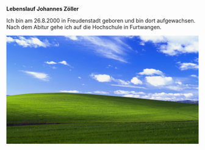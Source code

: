 **Lebenslauf Johannes Zöller**

Ich bin am 26.8.2000 in Freudenstadt geboren und bin dort aufgewachsen.
Nach dem Abitur gehe ich auf die Hochschule in Furtwangen.

![text](/bliss.jpg)
